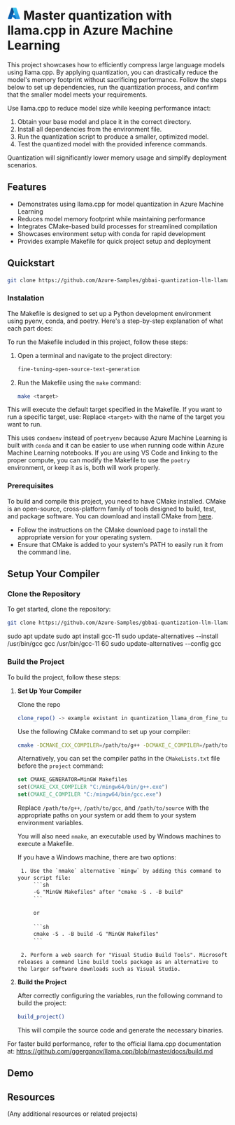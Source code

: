 # <img src="./docs/img//azure_logo.png" alt="Azure Logo" style="width:30px;height:30px;"/> Master quantization with llama.cpp in Azure Machine Learning

This project showcases how to efficiently compress large language models using llama.cpp. By applying quantization, you can drastically reduce the model's memory footprint without sacrificing performance. Follow the steps below to set up dependencies, run the quantization process, and confirm that the smaller model meets your requirements.

Use llama.cpp to reduce model size while keeping performance intact:
1. Obtain your base model and place it in the correct directory.
2. Install all dependencies from the environment file.
3. Run the quantization script to produce a smaller, optimized model.
4. Test the quantized model with the provided inference commands.

Quantization will significantly lower memory usage and simplify deployment scenarios.

## Features

* Demonstrates using llama.cpp for model quantization in Azure Machine Learning  
* Reduces model memory footprint while maintaining performance  
* Integrates CMake-based build processes for streamlined compilation  
* Showcases environment setup with conda for rapid development  
* Provides example Makefile for quick project setup and deployment  


## Quickstart

```bash
git clone https://github.com/Azure-Samples/gbbai-quantization-llm-llamacpp.git
```

### Instalation 
The Makefile is designed to set up a Python development environment using pyenv, conda, and poetry. Here's a step-by-step explanation of what each part does:

To run the Makefile included in this project, follow these steps:

1. Open a terminal and navigate to the project directory:
    ```sh
    fine-tuning-open-source-text-generation
    ```

2. Run the Makefile using the `make` command:
    ```sh
    make <target>
    ```

This will execute the default target specified in the Makefile. If you want to run a specific target, use:
Replace `<target>` with the name of the target you want to run.

This uses `condaenv` instead of `poetryenv` because Azure Machine Learning is built with `conda` and it can be easier to use when running code within Azure Machine Learning notebooks. If you are using VS Code and linking to the proper compute, you can modify the Makefile to use the `poetry` environment, or keep it as is, both will work properly.


### Prerequisites
To build and compile this project, you need to have CMake installed. CMake is an open-source, cross-platform family of tools designed to build, test, and package software. You can download and install CMake from [here](https://cmake.org/download/).

- Follow the instructions on the CMake download page to install the appropriate version for your operating system.
- Ensure that CMake is added to your system's PATH to easily run it from the command line.


## Setup Your Compiler


### Clone the Repository

To get started, clone the repository:

```sh
git clone https://github.com/Azure-Samples/gbbai-quantization-llm-llamacpp.git
```


sudo apt update
sudo apt install gcc-11
sudo update-alternatives --install /usr/bin/gcc gcc /usr/bin/gcc-11 60
sudo update-alternatives --config gcc

### Build the Project

To build the project, follow these steps:

1. **Set Up Your Compiler**

    Clone the repo 

    ```sh
    clone_repo() -> example existant in quantization_llama_drom_fine_tune.ipynb notebook
    ```

    Use the following CMake command to set up your compiler:

    ```sh
    cmake -DCMAKE_CXX_COMPILER=/path/to/g++ -DCMAKE_C_COMPILER=/path/to/gcc /path/to/source
    ```

    Alternatively, you can set the compiler paths in the `CMakeLists.txt` file before the `project` command:

    ```cmake
    set CMAKE_GENERATOR=MinGW Makefiles
    set(CMAKE_CXX_COMPILER "C:/mingw64/bin/g++.exe")
    set(CMAKE_C_COMPILER "C:/mingw64/bin/gcc.exe")
    ```

    Replace `/path/to/g++`, `/path/to/gcc`, and `/path/to/source` with the appropriate paths on your system or add them to your system environment variables.

    You will also need `nmake`, an executable used by Windows machines to execute a Makefile.

    If you have a Windows machine, there are two options:

        1. Use the `nmake` alternative `mingw` by adding this command to your script file:
            ```sh
            -G "MinGW Makefiles" after "cmake -S . -B build"
            ```

            or

            ```sh
            cmake -S . -B build -G "MinGW Makefiles"
            ```

        2. Perform a web search for "Visual Studio Build Tools". Microsoft releases a command line build tools package as an alternative to the larger software downloads such as Visual Studio.


2. **Build the Project**

    After correctly configuring the variables, run the following command to build the project:

    ```sh
    build_project()
    ```

    This will compile the source code and generate the necessary binaries.


For faster build performance, refer to the official llama.cpp documentation at:
https://github.com/ggerganov/llama.cpp/blob/master/docs/build.md

## Demo


## Resources

(Any additional resources or related projects)



